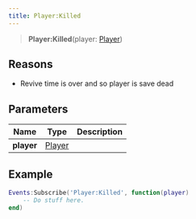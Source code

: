 ```yaml
---
title: Player:Killed
---
```


> **Player:Killed**(player: [Player](/vext/ref/client/type/player))

## Reasons
- Revive time is over and so player is save dead

## Parameters

| Name | Type | Description |
| ---- | ---- | ----------- |
| **player** | [Player](/vext/ref/client/type/player) |  |

## Example

```lua
Events:Subscribe('Player:Killed', function(player)
    -- Do stuff here.
end)
```

